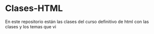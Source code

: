 # Clases-HTML
En este repositorio están las clases del curso definitivo de html con las clases y los temas que vi
